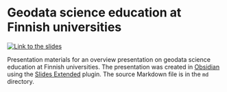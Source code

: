 # Geodata science education at Finnish universities

[![Link to the slides](https://img.shields.io/badge/slides-red?label=check%20out%20the)](https://davewhipp.github.io/geodata-science-education-in-finland/)

Presentation materials for an overview presentation on geodata science education at Finnish universities. The presentation was created in [Obsidian](https://obsidian.md/) using the [Slides Extended](https://www.ebullient.dev/projects/obsidian-slides-extended/) plugin. The source Markdown file is in the `md` directory.
